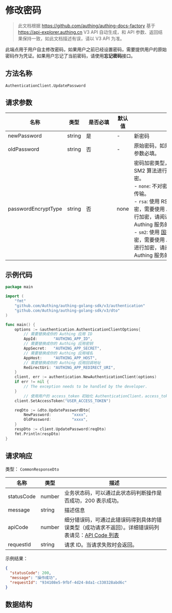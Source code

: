 # 修改密码

<!--
  警告⚠️：
  不要直接修改该文档，
  https://github.com/Authing/authing-docs-factory
  使用该项目进行生成
-->

<LastUpdated />

> 此文档根据 https://github.com/authing/authing-docs-factory 基于 https://api-explorer.authing.cn V3 API 自动生成，和 API 参数、返回结果保持一致，如此文档描述有误，请以 V3 API 为准。


此端点用于用户自主修改密码，如果用户之前已经设置密码，需要提供用户的原始密码作为凭证。如果用户忘记了当前密码，请使用**忘记密码**接口。

## 方法名称

`AuthenticationClient.UpdatePassword`

## 请求参数

| 名称 | 类型 | <div style="width:80px">是否必填</div> | 默认值 | <div style="width:300px">描述</div> | <div style="width:200px"></div>示例值</div> |
| ---- | ---- | ---- | ---- | ---- | ---- |
| newPassword | string | 是 | - | 新密码  |  |
| oldPassword | string | 否 | - | 原始密码，如果用户当前设置了密码，此参数必填。  |  |
| passwordEncryptType | string | 否 | none | 密码加密类型，支持使用 RSA256 和国密 SM2 算法进行加密。默认为 `none` 不加密。<br>- `none`: 不对密码进行加密，使用明文进行传输。<br>- `rsa`: 使用 RSA256 算法对密码进行加密，需要使用 Authing 服务的 RSA 公钥进行加密，请阅读**介绍**部分了解如何获取 Authing 服务的 RSA256 公钥。<br>- `sm2`: 使用 [国密 SM2 算法](https://baike.baidu.com/item/SM2/15081831) 对密码进行加密，需要使用 Authing 服务的 SM2 公钥进行加密，请阅读**介绍**部分了解如何获取 Authing 服务的 SM2 公钥。<br>    | `none` |




## 示例代码

```go
package main

import (
	"fmt"
	"github.com/Authing/authing-golang-sdk/v3/authentication"
	"github.com/Authing/authing-golang-sdk/v3/dto"
)

func main() {
	options := &authentication.AuthenticationClientOptions{
        // 需要替换成你的 Authing 应用 ID
		AppId:       "AUTHING_APP_ID",
        // 需要替换成你的 Authing 应用密钥
		AppSecret:   "AUTHING_APP_SECRET",
        // 需要替换成你的 Authing 应用域名
		AppHost:     "AUTHING_APP_HOST",
        // 需要替换成你的 Authing 应用回调地址
		RedirectUri: "AUTHING_APP_REDIRECT_URI",
	}
	client, err := authentication.NewAuthenticationClient(options)
	if err != nil {
		// The exception needs to be handled by the developer.
	}
	    // 使用用户的 access_token 初始化 AuthenticationClient，access_token 可以通过登录接口获取
    client.SetAccessToken("USER_ACCESS_TOKEN")

    reqDto := &dto.UpdatePasswordDto{
		NewPassword:         "xxxx",
		OldPassword:         "xxxx",
	}
	respDto := client.UpdatePassword(reqDto)
	fmt.Println(respDto)
}

```




## 请求响应

类型： `CommonResponseDto`

| 名称 | 类型 | 描述 |
| ---- | ---- | ---- |
| statusCode | number | 业务状态码，可以通过此状态码判断操作是否成功，200 表示成功。 |
| message | string | 描述信息 |
| apiCode | number | 细分错误码，可通过此错误码得到具体的错误类型（成功请求不返回）。详细错误码列表请见：[API Code 列表](https://api-explorer.authing.cn/?tag=group/%E5%BC%80%E5%8F%91%E5%87%86%E5%A4%87#tag/%E5%BC%80%E5%8F%91%E5%87%86%E5%A4%87/%E9%94%99%E8%AF%AF%E5%A4%84%E7%90%86/apiCode) |
| requestId | string | 请求 ID。当请求失败时会返回。 |



示例结果：

```json
{
  "statusCode": 200,
  "message": "操作成功",
  "requestId": "934108e5-9fbf-4d24-8da1-c330328abd6c"
}
```

## 数据结构


